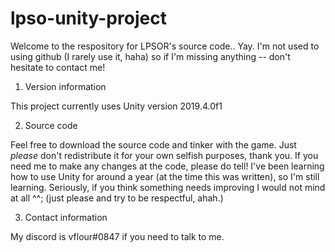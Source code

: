  
# lpso-unity-project

Welcome to the respository for LPSOR's source code.. Yay.
I'm not used to using github (I rarely use it, haha) so if I'm missing anything -- don't hesitate to contact me!

1. Version information

This project currently uses Unity version 2019.4.0f1

2. Source code

Feel free to download the source code and tinker with the game. Just *please* don't redistribute it for your own selfish purposes, thank you.
If you need me to make any changes at the code, please do tell! I've been learning how to use Unity for around a year (at the time this was written), so I'm still learning. Seriously, if you think something needs improving I would not mind at all ^^; (just please and try to be respectful, ahah.)

3. Contact information

My discord is vflour#0847 if you need to talk to me.
